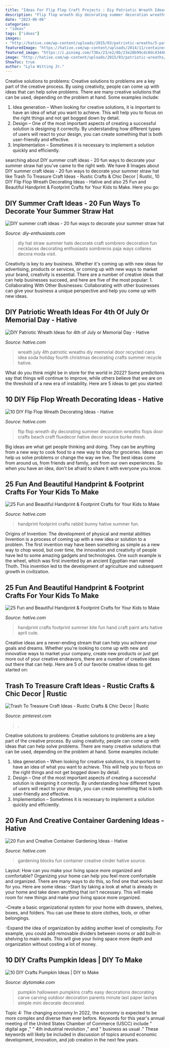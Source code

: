 ```yaml
---
title: "Ideas For Flip Flop Craft Projects : Diy Patriotic Wreath Ideas For 4th Of July Or Memorial Day"
description: "Flip flop wreath diy decorating summer decoration wreaths flops door crafts beach craft fluxdecor hative decor source burke mesh"
date: "2023-06-06"
categories:
- "ideas"
tags: ["ideas"]
images:
- "http://hative.com/wp-content/uploads/2015/03/patriotic-wreaths/5-patriotic-wreath-decoration-idea.jpg"
featuredImage: "https://hative.com/wp-content/uploads/2014/11/container-gardening-ideas/14-cinder-blocks-gardening.jpg"
featured_image: "https://i.pinimg.com/736x/23/e2/8b/23e28b99cdc0dc43448112e47f5ba924.jpg"
image: "http://hative.com/wp-content/uploads/2015/03/patriotic-wreaths/5-patriotic-wreath-decoration-idea.jpg"
ShowToc: true
author: "Lyla Witting Jr."
---
```



Creative solutions to problems:
Creative solutions to problems are a key part of the creative process. By using creativity, people can come up with ideas that can help solve problems. There are many creative solutions that can be used, depending on the problem at hand. Some examples include:
1. Idea generation – When looking for creative solutions, it is important to have an idea of what you want to achieve. This will help you to focus on the right things and not get bogged down by detail.
2. Design – One of the most important aspects of creating a successful solution is designing it correctly. By understanding how different types of users will react to your design, you can create something that is both user-friendly and effective.
3. Implementation – Sometimes it is necessary to implement a solution quickly and efficiently.

	

		
searching about DIY summer craft ideas - 20 fun ways to decorate your summer straw hat you've came to the right web. We have 8 Images about DIY summer craft ideas - 20 fun ways to decorate your summer straw hat like Trash To Treasure Craft Ideas - Rustic Crafts &amp; Chic Decor | Rustic, 10 DIY Flip Flop Wreath Decorating Ideas - Hative and also 25 Fun and Beautiful Handprint &amp; Footprint Crafts for Your Kids to Make. Here you go:
		
    
## DIY Summer Craft Ideas - 20 Fun Ways To Decorate Your Summer Straw Hat

<img loading=lazy src="http://diy-enthusiasts.com/wp-content/uploads/2013/06/summer-straw-hat-diy-fashion-ideas-necklaces.jpg" onerror="this.onerror=null;this.src='https://tse3.mm.bing.net/th?id=OIP.1cZBcDE4jzGnLTkeI_7whQHaKR&amp;pid=15.1';" alt="DIY summer craft ideas - 20 fun ways to decorate your summer straw hat">

_Source: diy-enthusiasts.com_

>diy hat straw summer hats decorate craft sombrero decoration fun necklaces decorating enthusiasts sombreros paja ways collares decora moda visit. 

	

Creativity is key to any business. Whether it's coming up with new ideas for advertising, products or services, or coming up with new ways to market your brand, creativity is essential. There are a number of creative ideas that can help businesses succeed, and here are five of the most popular: 1. Collaborating With Other Businesses: Collaborating with other businesses can give your business a unique perspective and help you come up with new ideas.

    
## DIY Patriotic Wreath Ideas For 4th Of July Or Memorial Day - Hative

<img loading=lazy src="http://hative.com/wp-content/uploads/2015/03/patriotic-wreaths/5-patriotic-wreath-decoration-idea.jpg" onerror="this.onerror=null;this.src='https://tse2.mm.bing.net/th?id=OIP.rv-zJcq0NGw6kSoF4iX5rwHaLI&amp;pid=15.1';" alt="DIY Patriotic Wreath Ideas for 4th of July or Memorial Day - Hative">

_Source: hative.com_

>wreath july 4th patriotic wreaths diy memorial door recycled cans idea soda holiday fourth christmas decorating crafts summer recycle hative. 

	

What do you think might be in store for the world in 2022? Some predictions say that things will continue to improve, while others believe that we are on the threshold of a new era of instability. Here are 5 ideas to get you started: 

    
## 10 DIY Flip Flop Wreath Decorating Ideas - Hative

<img loading=lazy src="https://hative.com/wp-content/uploads/2015/02/flip-flop-wreath-ideas/4-diy-flip-flop-wreath-decorating-ideas.jpg" onerror="this.onerror=null;this.src='https://tse3.mm.bing.net/th?id=OIP.Au6EOM8qS7pshMBTSwLACgHaJ6&amp;pid=15.1';" alt="10 DIY Flip Flop Wreath Decorating Ideas - Hative">

_Source: hative.com_

>flip flop wreath diy decorating summer decoration wreaths flops door crafts beach craft fluxdecor hative decor source burke mesh. 

	

Big ideas are what get people thinking and doing. They can be anything from a new way to cook food to a new way to shop for groceries. Ideas can help us solve problems or change the way we live. The best ideas come from around us, from friends and family, and from our own experiences. So when you have an idea, don't be afraid to share it with everyone you know.

    
## 25 Fun And Beautiful Handprint &amp; Footprint Crafts For Your Kids To Make

<img loading=lazy src="https://hative.com/wp-content/uploads/2015/05/handprint-footprint-crafts/19-handprint-footprint-crafts.jpg" onerror="this.onerror=null;this.src='https://tse2.mm.bing.net/th?id=OIP.UA1TKhDDjCPuw7apFvvxHgHaMY&amp;pid=15.1';" alt="25 Fun and Beautiful Handprint &amp; Footprint Crafts for Your Kids to Make">

_Source: hative.com_

>handprint footprint crafts rabbit bunny hative summer fun. 

	

Origins of Invention: The development of physical and mental abilities
Invention is a process of coming up with a new idea or solution to a problem. The first invention may have been something as simple as a new way to chop wood, but over time, the innovation and creativity of people have led to some amazing gadgets and technologies. One such example is the wheel, which was first invented by an ancient Egyptian man named Thoth. This invention led to the development of agriculture and subsequent growth in civilization.

    
## 25 Fun And Beautiful Handprint &amp; Footprint Crafts For Your Kids To Make

<img loading=lazy src="http://hative.com/wp-content/uploads/2015/05/handprint-footprint-crafts/18-handprint-footprint-crafts.jpg" onerror="this.onerror=null;this.src='https://tse1.mm.bing.net/th?id=OIP.sXKjF_6QFr4Vyc2GQEJBGgHaKA&amp;pid=15.1';" alt="25 Fun and Beautiful Handprint &amp; Footprint Crafts for Your Kids to Make">

_Source: hative.com_

>handprint crafts footprint summer kite fun hand craft paint arts hative april cute. 

	

Creative ideas are a never-ending stream that can help you achieve your goals and dreams. Whether you're looking to come up with new and innovative ways to market your company, create new products or just get more out of your creative endeavors, there are a number of creative ideas out there that can help. Here are 5 of our favorite creative ideas to get started on: 

    
## Trash To Treasure Craft Ideas - Rustic Crafts &amp; Chic Decor | Rustic

<img loading=lazy src="https://i.pinimg.com/736x/23/e2/8b/23e28b99cdc0dc43448112e47f5ba924.jpg" onerror="this.onerror=null;this.src='https://tse4.mm.bing.net/th?id=OIP.4kaF2ml4Ee5AB6Rb0TsiaQHaLH&amp;pid=15.1';" alt="Trash To Treasure Craft Ideas - Rustic Crafts &amp; Chic Decor | Rustic">

_Source: pinterest.com_

>. 

	

Creative solutions to problems:
Creative solutions to problems are a key part of the creative process. By using creativity, people can come up with ideas that can help solve problems. There are many creative solutions that can be used, depending on the problem at hand. Some examples include:
1. Idea generation – When looking for creative solutions, it is important to have an idea of what you want to achieve. This will help you to focus on the right things and not get bogged down by detail.
2. Design – One of the most important aspects of creating a successful solution is designing it correctly. By understanding how different types of users will react to your design, you can create something that is both user-friendly and effective.
3. Implementation – Sometimes it is necessary to implement a solution quickly and efficiently.

    
## 20 Fun And Creative Container Gardening Ideas - Hative

<img loading=lazy src="https://hative.com/wp-content/uploads/2014/11/container-gardening-ideas/14-cinder-blocks-gardening.jpg" onerror="this.onerror=null;this.src='https://tse4.mm.bing.net/th?id=OIP.eMey02n_35LoY1eX2tyIBwHaJ4&amp;pid=15.1';" alt="20 Fun and Creative Container Gardening Ideas - Hative">

_Source: hative.com_

>gardening blocks fun container creative cinder hative source. 

	

Layout: How can you make your living space more organized and comfortable?
Organizing your home can help you feel more comfortable and organized. There are many ways to do this, so find one that works best for you. Here are some ideas:
-Start by taking a look at what is already in your home and take down anything that isn't necessary. This will make room for new things and make your living space more organized.

-Create a basic organizational system for your home with drawers, shelves, boxes, and folders. You can use these to store clothes, tools, or other belongings.

-Expand the idea of organization by adding another level of complexity. For example, you could add removable dividers between rooms or add built-in shelving to main walls. This will give your living space more depth and organization without costing a lot of money.

    
## 10 DIY Crafts Pumpkin Ideas | DIY To Make

<img loading=lazy src="http://www.diytomake.com/wp-content/uploads/2015/10/great-pumpkin-idea.jpg" onerror="this.onerror=null;this.src='https://tse3.mm.bing.net/th?id=OIP.gmHyUGRXuHid_P1EmLwTqAHaJ3&amp;pid=15.1';" alt="10 DIY Crafts Pumpkin Ideas | DIY to Make">

_Source: diytomake.com_

>pumpkin halloween pumpkins crafts easy decorations decorating carve carving outdoor decoration parents minute last paper lashes simple mini decorate decorated. 

	

Topic 4: The changing economy
In 2022, the economy is expected to be more complex and diverse than ever before. Keywords for this year's annual meeting of the United States Chamber of Commerce (USCC) include " digital age ," " 4th industrial revolution ," and " business as usual ." 
These keywords will likely be included in discussion of topics around economic development, innovation, and job creation in the next few years.

